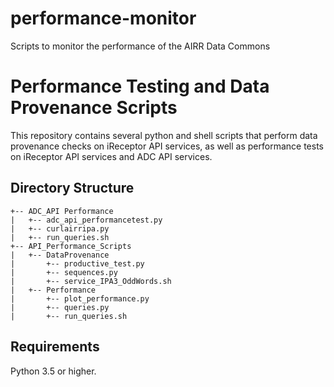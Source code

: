 # performance-monitor
Scripts to monitor the performance of the AIRR Data Commons

# Performance Testing and Data Provenance Scripts 	

This repository contains several python and shell scripts that perform data provenance checks on iReceptor API services, as well as performance tests on iReceptor API services and ADC API services. 	

## Directory Structure	

    +-- ADC_API Performance 	
    |   +-- adc_api_performancetest.py	
    |   +-- curlairripa.py	
    |   +-- run_queries.sh	
    +-- API_Performance_Scripts	
    |   +-- DataProvenance	
    |       +-- productive_test.py		
    |       +-- sequences.py	
    |       +-- service_IPA3_OddWords.sh	
    |   +-- Performance	
    |       +-- plot_performance.py		
    |       +-- queries.py		
    |       +-- run_queries.sh	

## Requirements	

Python 3.5 or higher. 	



